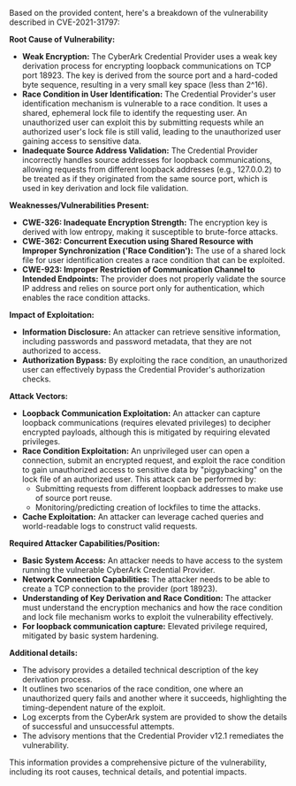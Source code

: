 Based on the provided content, here's a breakdown of the vulnerability described in CVE-2021-31797:

**Root Cause of Vulnerability:**

*   **Weak Encryption:** The CyberArk Credential Provider uses a weak key derivation process for encrypting loopback communications on TCP port 18923. The key is derived from the source port and a hard-coded byte sequence, resulting in a very small key space (less than 2^16).
*   **Race Condition in User Identification:** The Credential Provider's user identification mechanism is vulnerable to a race condition. It uses a shared, ephemeral lock file to identify the requesting user. An unauthorized user can exploit this by submitting requests while an authorized user's lock file is still valid, leading to the unauthorized user gaining access to sensitive data.
*   **Inadequate Source Address Validation:** The Credential Provider incorrectly handles source addresses for loopback communications, allowing requests from different loopback addresses (e.g., 127.0.0.2) to be treated as if they originated from the same source port, which is used in key derivation and lock file validation.

**Weaknesses/Vulnerabilities Present:**

*   **CWE-326: Inadequate Encryption Strength:** The encryption key is derived with low entropy, making it susceptible to brute-force attacks.
*   **CWE-362: Concurrent Execution using Shared Resource with Improper Synchronization ('Race Condition'):** The use of a shared lock file for user identification creates a race condition that can be exploited.
*   **CWE-923: Improper Restriction of Communication Channel to Intended Endpoints:** The provider does not properly validate the source IP address and relies on source port only for authentication, which enables the race condition attacks.

**Impact of Exploitation:**

*   **Information Disclosure:** An attacker can retrieve sensitive information, including passwords and password metadata, that they are not authorized to access.
*   **Authorization Bypass:** By exploiting the race condition, an unauthorized user can effectively bypass the Credential Provider's authorization checks.

**Attack Vectors:**

*   **Loopback Communication Exploitation:** An attacker can capture loopback communications (requires elevated privileges) to decipher encrypted payloads, although this is mitigated by requiring elevated privileges.
*   **Race Condition Exploitation:** An unprivileged user can open a connection, submit an encrypted request, and exploit the race condition to gain unauthorized access to sensitive data by "piggybacking" on the lock file of an authorized user. This attack can be performed by:
    * Submitting requests from different loopback addresses to make use of source port reuse.
    * Monitoring/predicting creation of lockfiles to time the attacks.
*   **Cache Exploitation:** An attacker can leverage cached queries and world-readable logs to construct valid requests.

**Required Attacker Capabilities/Position:**

*   **Basic System Access:** An attacker needs to have access to the system running the vulnerable CyberArk Credential Provider.
*   **Network Connection Capabilities:** The attacker needs to be able to create a TCP connection to the provider (port 18923).
*   **Understanding of Key Derivation and Race Condition:** The attacker must understand the encryption mechanics and how the race condition and lock file mechanism works to exploit the vulnerability effectively.
*   **For loopback communication capture:** Elevated privilege required, mitigated by basic system hardening.

**Additional details:**

*   The advisory provides a detailed technical description of the key derivation process.
*   It outlines two scenarios of the race condition, one where an unauthorized query fails and another where it succeeds, highlighting the timing-dependent nature of the exploit.
*   Log excerpts from the CyberArk system are provided to show the details of successful and unsuccessful attempts.
*   The advisory mentions that the Credential Provider v12.1 remediates the vulnerability.

This information provides a comprehensive picture of the vulnerability, including its root causes, technical details, and potential impacts.